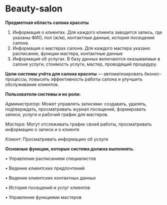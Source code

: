 # Beauty-salon
**Предметная область салона красоты**

1.	Информация о клиентах. Для каждого клиента заводится запись, где указаны ФИО, пол (ж/м), контактные данные, история посещения салона. 
2.	Информация о мастерах салона. Для каждого мастера указано расписание, функции мастера, контактные данные
3.	Информация об услугах. В базу данных включаются оказываемые в салоне услуги, стоимость услуги, мастер, проводящий процедуру.
   
**Цели системы учёта для салона красоты** — автоматизировать бизнес-процессы, повысить эффективность работы салона и улучшить обслуживание клиентов. 

**Пользователи системы и их роли:**

*Администратор:* 
Может управлять записями: создавать, удалять, подтверждать, просматривать журнал посещений, формировать записи, услуги и рабочий график для мастеров. 

*Мастера:*
Могут отслеживать график своей работы, просматривать информацию о записи и о клиенте 

*Клиент:* 
Просматривать информацию об услуги

**Основные функции, которые система должна выполнять.**

•	Управление расписанием специалистов

•	Ведение клиентских предпочтений

•	Ведение клиентских контактных данных

•	История посещений и услуг клиентов

•	Управление функциями мастеров 






